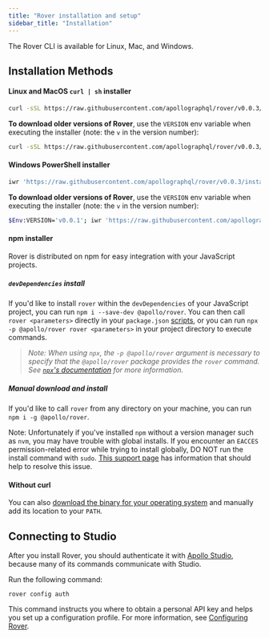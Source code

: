 ```yaml
---
title: "Rover installation and setup"
sidebar_title: "Installation"
---
```


The Rover CLI is available for Linux, Mac, and Windows.

## Installation Methods

#### Linux and MacOS `curl | sh` installer

```bash
curl -sSL https://raw.githubusercontent.com/apollographql/rover/v0.0.3/installers/binstall/scripts/nix/install.sh | sh
```

**To download older versions of Rover**, use the `VERSION` env variable when executing the installer (note: the `v` in the version number):

```bash
curl -sSL https://raw.githubusercontent.com/apollographql/rover/v0.0.3/installers/binstall/scripts/nix/install.sh | VERSION=v0.0.1 sh
```
#### Windows PowerShell installer

```bash
iwr 'https://raw.githubusercontent.com/apollographql/rover/v0.0.3/installers/binstall/scripts/windows/install.ps1' | iex
```

**To download older versions of Rover**, use the `VERSION` env variable when executing the installer (note: the `v` in the version number):

```bash
$Env:VERSION='v0.0.1'; iwr 'https://raw.githubusercontent.com/apollographql/rover/v0.0.3/installers/binstall/scripts/windows/install.ps1' | iex
```

#### npm installer

Rover is distributed on npm for easy integration with your JavaScript projects.

##### `devDependencies` install

If you'd like to install `rover` within the `devDependencies` of your JavaScript project, you can run `npm i --save-dev @apollo/rover`. You can then call `rover <parameters>` directly in your `package.json` [scripts](https://docs.npmjs.com/cli/v6/using-npm/scripts), or you can run `npx -p @apollo/rover rover <parameters>` in your project directory to execute commands.

> _Note: When using `npx`, the `-p @apollo/rover` argument is necessary to specify that the `@apollo/rover` package provides the `rover` command.  See [`npx`'s documentation](https://www.npmjs.com/package/npx#description) for more information._

##### Manual download and install

If you'd like to call `rover` from any directory on your machine, you can run `npm i -g @apollo/rover`.

Note: Unfortunately if you've installed `npm` without a version manager such as `nvm`, you may have trouble with global installs. If you encounter an `EACCES` permission-related error while trying to install globally, DO NOT run the install command with `sudo`. [This support page](https://docs.npmjs.com/resolving-eacces-permissions-errors-when-installing-packages-globally) has information that should help to resolve this issue.

#### Without curl

You can also [download the binary for your operating system](https://github.com/apollographql/rover/releases) and manually add its location to your `PATH`.

## Connecting to Studio

After you install Rover, you should authenticate it with [Apollo Studio](https://www.apollographql.com/docs/studio/), because many of its commands communicate with Studio.

Run the following command:

```shell
rover config auth
```

This command instructs you where to obtain a personal API key and helps you set up a configuration profile. For more information, see [Configuring Rover](./configuring#configuration-profiles).
